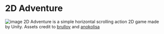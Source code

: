 # 2D Adventure
![image](https://github.com/yujunquan0127/2DAdventure/assets/91772955/7450c636-f174-434f-b2d4-5d79f1776d76)
2D Adventure is a simple horizontal scrolling action 2D game made by Unity.
Assets credit to [brullov](https://brullov.itch.io/generic-char-asset)
and [anokolisa](https://anokolisa.itch.io/)
